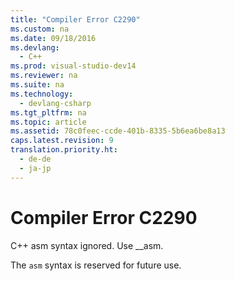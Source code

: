 ```yaml
---
title: "Compiler Error C2290"
ms.custom: na
ms.date: 09/18/2016
ms.devlang: 
  - C++
ms.prod: visual-studio-dev14
ms.reviewer: na
ms.suite: na
ms.technology: 
  - devlang-csharp
ms.tgt_pltfrm: na
ms.topic: article
ms.assetid: 78c0feec-ccde-401b-8335-5b6ea6be8a13
caps.latest.revision: 9
translation.priority.ht: 
  - de-de
  - ja-jp
---
```

# Compiler Error C2290
C++ asm syntax ignored. Use __asm.  
  
 The `asm` syntax is reserved for future use.